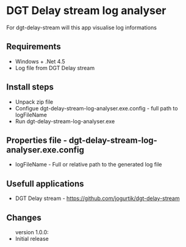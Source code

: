 <h1>DGT Delay stream log analyser</h1>

For dgt-delay-stream will this app visualise log informations

<h2>Requirements</h2>
<ul>
<li>Windows + .Net 4.5</li>
<li>Log file from DGT Delay stream</li>
</ul>

<h2>Install steps</h2>
<ul>
<li>Unpack zip file</li>
<li>Configue dgt-delay-stream-log-analyser.exe.config - full path to logFileName</li>
<li>Run dgt-delay-stream-log-analyser.exe</li>
</ul>

<h2>Properties file - dgt-delay-stream-log-analyser.exe.config</h2>
<ul>
<li>logFileName - Full or relative path to the generated log file</li>
</ul>

<h2>Usefull applications</h2>
<ul>
<li>DGT Delay stream - <a href="https://github.com/jogurtik/dgt-delay-stream">https://github.com/jogurtik/dgt-delay-stream</a></li>
</ul>

<h2>Changes</h2>
<ul>
version 1.0.0:
<li>Initial release</li>
</ul>